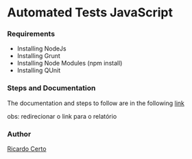 # Automated Tests JavaScript


### Requirements
* Installing NodeJs
* Installing Grunt
* Installing Node Modules (npm install)
* Installing QUnit


### Steps and Documentation

The documentation and steps to follow are in the following [link](https://github.com/ricardocerto16/Automated-Tests-JS-/tree/master/doc)


obs: redirecionar o link para o relatório


### Author
[Ricardo Certo](https://github.com/ricardocerto16)
